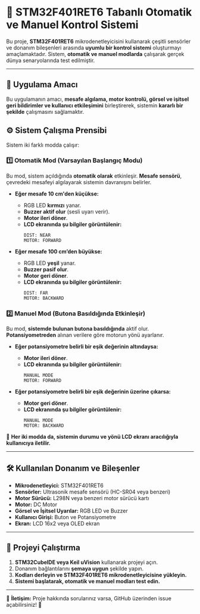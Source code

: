 # 🚀 STM32F401RET6 Tabanlı Otomatik ve Manuel Kontrol Sistemi

Bu proje, **STM32F401RET6** mikrodenetleyicisini kullanarak çeşitli sensörler ve donanım bileşenleri arasında **uyumlu bir kontrol sistemi** oluşturmayı amaçlamaktadır. Sistem, **otomatik ve manuel modlarda** çalışarak gerçek dünya senaryolarında test edilmiştir.

---

## 📌 Uygulama Amacı
Bu uygulamanın amacı, **mesafe algılama, motor kontrolü, görsel ve işitsel geri bildirimler ve kullanıcı etkileşimini** birleştirerek, sistemin **kararlı bir şekilde** çalışmasını sağlamaktır.

## ⚙️ Sistem Çalışma Prensibi
Sistem iki farklı modda çalışır:

### **1️⃣ Otomatik Mod (Varsayılan Başlangıç Modu)**
Bu mod, sistem açıldığında **otomatik olarak** etkinleşir. **Mesafe sensörü**, çevredeki mesafeyi algılayarak sistemin davranışını belirler.

- **Eğer mesafe 10 cm'den küçükse:**
  - RGB LED **kırmızı** yanar.
  - **Buzzer aktif olur** (sesli uyarı verir).
  - **Motor ileri döner**.
  - **LCD ekranında şu bilgiler görüntülenir:**
    ```
    DIST: NEAR  
    MOTOR: FORWARD  
    ```

- **Eğer mesafe 100 cm’den büyükse:**
  - RGB LED **yeşil** yanar.
  - **Buzzer pasif olur**.
  - **Motor geri döner**.
  - **LCD ekranında şu bilgiler görüntülenir:**
    ```
    DIST: FAR  
    MOTOR: BACKWARD  
    ```

### **2️⃣ Manuel Mod (Butona Basıldığında Etkinleşir)**
Bu mod, **sistemde bulunan butona basıldığında** aktif olur. **Potansiyometreden** alınan verilere göre motorun yönü ayarlanır.

- **Eğer potansiyometre belirli bir eşik değerinin altındaysa:**
  - **Motor ileri döner**.
  - **LCD ekranında şu bilgiler görüntülenir:**
    ```
    MANUAL MODE  
    MOTOR: FORWARD  
    ```

- **Eğer potansiyometre belirli bir eşik değerinin üzerine çıkarsa:**
  - **Motor geri döner**.
  - **LCD ekranında şu bilgiler görüntülenir:**
    ```
    MANUAL MODE  
    MOTOR: BACKWARD  
    ```

📢 **Her iki modda da, sistemin durumu ve yönü LCD ekranı aracılığıyla kullanıcıya iletilir.**

---

## 🛠️ Kullanılan Donanım ve Bileşenler
- **Mikrodenetleyici:** STM32F401RET6
- **Sensörler:** Ultrasonik mesafe sensörü (HC-SR04 veya benzeri)
- **Motor Sürücü:** L298N veya benzeri motor sürücü kartı
- **Motor:** DC Motor
- **Görsel ve İşitsel Uyarılar:** RGB LED ve Buzzer
- **Kullanıcı Girişi:** Buton ve Potansiyometre
- **Ekran:** LCD 16x2 veya OLED ekran

---

## 🚀 Projeyi Çalıştırma
1. **STM32CubeIDE veya Keil uVision** kullanarak projeyi açın.
2. Donanım bağlantılarını **şemaya uygun** şekilde yapın.
3. **Kodları derleyin ve STM32F401RET6 mikrodenetleyicisine yükleyin.**
4. **Sistemi başlatarak, otomatik ve manuel modları test edin.**

---



📧 **İletişim:** Proje hakkında sorularınız varsa, GitHub üzerinden issue açabilirsiniz! 🚀

